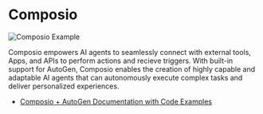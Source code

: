 # Composio

![Composio Example](img/ecosystem-composio.png)

Composio empowers AI agents to seamlessly connect with external tools, Apps, and APIs to perform actions and recieve triggers. With built-in support for AutoGen, Composio enables the creation of highly capable and adaptable AI agents that can autonomously execute complex tasks and deliver personalized experiences.

- [Composio + AutoGen Documentation with Code Examples](https://docs.composio.dev/framework/autogen)
